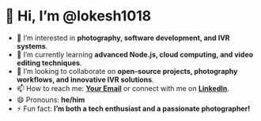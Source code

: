 # 👋 Hi, I’m @lokesh1018

- 👀 I’m interested in **photography, software development, and IVR systems**.
- 🌱 I’m currently learning **advanced Node.js, cloud computing, and video editing techniques**.
- 💞️ I’m looking to collaborate on **open-source projects, photography workflows, and innovative IVR solutions**.
- 📫 How to reach me: **[Your Email](mailto:lokeshvelan1018@gmail.com)** or connect with me on **[LinkedIn](https://www.linkedin.com/in/yourprofile/)**.
- 😄 Pronouns: **he/him**
- ⚡ Fun fact: **I’m both a tech enthusiast and a passionate photographer!**


<!---
lokesh1018/lokesh1018 is a ✨ special ✨ repository because its `README.md` (this file) appears on your GitHub profile.
You can click the Preview link to take a look at your changes.
--->
